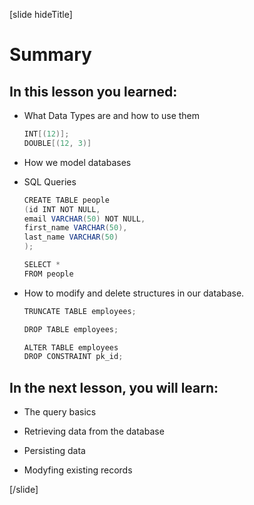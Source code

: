 [slide hideTitle]

# Summary

## In this lesson you learned:

- What Data Types are and how to use them
    
    ```Java
    INT[(12)];
    DOUBLE[(12, 3)] 
    ```

- How we model databases

- SQL Queries
    
    ```Java
    CREATE TABLE people
    (id INT NOT NULL,
    email VARCHAR(50) NOT NULL,
    first_name VARCHAR(50),
    last_name VARCHAR(50)
    );

    SELECT *
    FROM people
    ```

- How to modify and delete structures in our database.

    ```Java
    TRUNCATE TABLE employees;

    DROP TABLE employees;

    ALTER TABLE employees
    DROP CONSTRAINT pk_id;
    ```

## In the next lesson, you will learn:

- The query basics 

- Retrieving data from the database

- Persisting data

- Modyfing existing records

[/slide]
